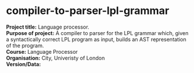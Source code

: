 # compiler-to-parser-lpl-grammar

**Project title:** Language processor.    
**Purpose of project:** A compiler to parser for the LPL grammar which, given a syntactically correct LPL program as input, builds an AST representation of the program.    
**Course:** Language Processor   
**Organisation:** City, Univeristy of London     
**Version/Data:**  
